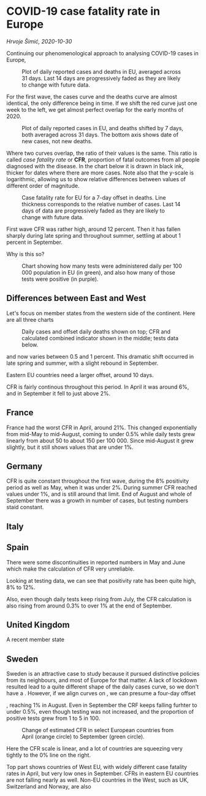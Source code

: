 # COVID-19 case fatality rate in Europe

*Hrvoje Šimić, 2020-10-30*

Continuing our phenomenological approach to analysing COVID-19 cases in Europe, 

<figure>
<div class="fullChart" 
     data-territory="EU" 
     data-show="cd"
     data-offset="0" 
     data-dmax="33"></div>
  <figcaption>Plot of daily reported cases and deaths in EU, averaged across 31 days. Last 14 days are progressively faded as they are likely to change with future data.</figcaption>
</figure>

For the first wave, the cases curve and the deaths curve are almost identical, the only difference being in time. If we shift the red curve just one week to the left, we get almost perfect overlap for the early months of 2020.

<figure>
  <div class="fullChart" 
     data-territory="EU" 
     data-show="cd"
     data-offset="7" 
     data-dmax="33"></div>
  <figcaption>Plot of daily reported cases in EU, and deaths shifted by 7 days, both averaged across 31 days. The bottom axis shows date of new cases, not new deaths.</figcaption>
</figure>

Where two curves overlap, the ratio of their values is the same. This ratio is called *case fatality rate* or **CFR**, proportion of fatal outcomes from all people diagnosed with the disease. In the chart below it is drawn in black ink, thicker for dates where there are more cases. Note also that the y-scale is logarithmic, allowing us to show relative differences between values of different order of magnitude.

<figure>
  <div class="fullChart" 
     data-territory="EU" 
     data-show="f"
     data-offset="7" 
     data-dmax="33"></div>
  <figcaption>Case fatality rate for EU for a 7-day offset in deaths. Line thickness corresponds to the relative number of cases. Last 14 days of data are progressively faded as they are likely to change with future data.</figcaption>
</figure>

First wave CFR was rather high, around 12 percent. Then it has fallen sharply during late spring and throughout summer, settling at about 1 percent in September.

Why is this so?

<figure>
  <div class="fullChart" 
     data-territory="EU" 
     data-show="tp"
     data-offset="7" 
     data-dmax="33"></div>
  <figcaption>Chart showing how many tests were administered daily per 100 000 population in EU (in green), and also how many of those tests were positive (in purple).</figcaption>
</figure>



## Differences between East and West

Let's focus on member states from the western side of the continent. Here are all three charts

<figure>
<div class="fullChart" 
     data-territory="West EU" 
     data-offset="7" 
     data-dmax="35"></div>
  <figcaption>Daily cases and offset daily deaths shown on top; CFR and calculated combined indicator shown in the middle; tests data below.</figcaption>
</figure>

and now varies between 0.5 and 1 percent. This dramatic shift occurred in late spring and  summer, with a slight rebound in September.

Eastern EU countries need a larger offset, around 10 days.

<div class="fullChart" 
     data-territory="East EU" 
     data-offset="10" 
     data-dmax="17"></div>

CFR is fairly continous throughout this period. In April it was around 6%, and in September it fell to just above 2%.

## France


<div class="fullChart" 
     data-territory="France" 
     data-offset="7" 
     data-dmax="96"></div>

France had the worst CFR in April, around 21%. This changed exponentially from mid-May to mid-August, coming to under 0.5% while daily tests grew linearly from about 50 to about 150 per 100 000. Since mid-August it grew slightly, but it still shows values that are under 1%.

## Germany

<div class="fullChart" 
     data-territory="Germany" 
     data-offset="14" 
     data-dmax="4.7"></div>

CFR is quite constant throughout the first wave, during the 8% positivity period as well as May, when it was under 2%. During summer CFR reached values under 1%, and is still around that limit. End of August and whole of September there was a growth in number of cases, but testing numbers staid constant.

<!--div class="fullChart" 
     data-show="cdfa"
     data-territory="Germany" 
     data-offset="0" 
     data-dmax="4.7"></div-->


## Italy

<div class="fullChart" data-territory="Italy" data-offset="4" data-dmax="30"></div>

## Spain

<div class="fullChart" data-territory="Spain" data-offset="6" data-dmax="41"></div>

There were some discontinuities in reported numbers in May and June which make the calculation of CFR very unreliable. 

Looking at testing data, we can see that positivity rate has been quite high, 8% to 12%.

Also, even though daily tests keep rising from July, the CFR calculation is also rising from around 0.3% to over 1% at the end of September.

## United Kingdom

A recent member state

<div class="fullChart" data-territory="United Kingdom" data-offset="0" data-dmax="54"></div>

## Sweden

Sweden is an attractive case to study because it pursued distinctive policies from its neighbours, and most of Europe for that matter. A lack of lockdown resulted lead to a quite different shape of the daily cases curve, so we don't have a . However, if we align curves on , we can presume a four-day offset

<div class="fullChart" data-territory="Sweden" data-offset="4" data-dmax="16"></div>

, reaching 1% in August. Even in September the CRF keeps falling furhter to under 0.5%, even though testing was not increased, and the proportion of positive tests grew from 1 to 5 in 100.

<figure>
  <div id="CfrChangeChart"></div>
  <figcaption>Change of estimated CFR in select European countries from April (orange circle) to September (green circle).</figcaption>
</figure>

Here the CFR scale is linear, and a lot of countries are squeezing very tightly to the 0% line on the right.

Top part shows countries of West EU, with widely different case fatality rates in April, but very low ones in September. CFRs in eastern EU countries are not falling nearly as well. Non-EU countries in the West, such as UK, Switzerland and Norway, are also 